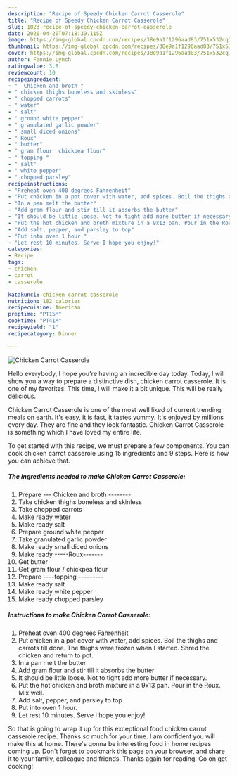 ```yaml
---
description: "Recipe of Speedy Chicken Carrot Casserole"
title: "Recipe of Speedy Chicken Carrot Casserole"
slug: 1023-recipe-of-speedy-chicken-carrot-casserole
date: 2020-04-20T07:18:39.115Z
image: https://img-global.cpcdn.com/recipes/38e9a1f1296aad83/751x532cq70/chicken-carrot-casserole-recipe-main-photo.jpg
thumbnail: https://img-global.cpcdn.com/recipes/38e9a1f1296aad83/751x532cq70/chicken-carrot-casserole-recipe-main-photo.jpg
cover: https://img-global.cpcdn.com/recipes/38e9a1f1296aad83/751x532cq70/chicken-carrot-casserole-recipe-main-photo.jpg
author: Fannie Lynch
ratingvalue: 3.8
reviewcount: 10
recipeingredient:
- "  Chicken and broth "
- " chicken thighs boneless and skinless"
- " chopped carrots"
- " water"
- " salt"
- " ground white pepper"
- " granulated garlic powder"
- " small diced onions"
- " Roux"
- " butter"
- " gram flour  chickpea flour"
- " topping "
- " salt"
- " white pepper"
- " chopped parsley"
recipeinstructions:
- "Preheat oven 400 degrees Fahrenheit"
- "Put chicken in a pot cover with water, add spices. Boil the thighs and carrots till done. The thighs were frozen when I started. Shred the chicken and return to pot."
- "In a pan melt the butter"
- "Add gram flour and stir till it absorbs the butter"
- "It should be little loose. Not to tight add more butter if necessary."
- "Put the hot chicken and broth mixture in a 9x13 pan. Pour in the Roux. Mix well."
- "Add salt, pepper, and parsley to top"
- "Put into oven 1 hour."
- "Let rest 10 minutes. Serve I hope you enjoy!"
categories:
- Recipe
tags:
- chicken
- carrot
- casserole

katakunci: chicken carrot casserole 
nutrition: 182 calories
recipecuisine: American
preptime: "PT15M"
cooktime: "PT41M"
recipeyield: "1"
recipecategory: Dinner

---
```



![Chicken Carrot Casserole](https://img-global.cpcdn.com/recipes/38e9a1f1296aad83/751x532cq70/chicken-carrot-casserole-recipe-main-photo.jpg)

Hello everybody, I hope you're having an incredible day today. Today, I will show you a way to prepare a distinctive dish, chicken carrot casserole. It is one of my favorites. This time, I will make it a bit unique. This will be really delicious.



Chicken Carrot Casserole is one of the most well liked of current trending meals on earth. It's easy, it is fast, it tastes yummy. It's enjoyed by millions every day. They are fine and they look fantastic. Chicken Carrot Casserole is something which I have loved my entire life.


To get started with this recipe, we must prepare a few components. You can cook chicken carrot casserole using 15 ingredients and 9 steps. Here is how you can achieve that.

<!--inarticleads1-->

##### The ingredients needed to make Chicken Carrot Casserole:

1. Prepare  --- Chicken and broth --------
1. Take  chicken thighs boneless and skinless
1. Take  chopped carrots
1. Make ready  water
1. Make ready  salt
1. Prepare  ground white pepper
1. Take  granulated garlic powder
1. Make ready  small diced onions
1. Make ready  -----Roux-------
1. Get  butter
1. Get  gram flour / chickpea flour
1. Prepare  ----topping ---------
1. Make ready  salt
1. Make ready  white pepper
1. Make ready  chopped parsley




<!--inarticleads2-->

##### Instructions to make Chicken Carrot Casserole:

1. Preheat oven 400 degrees Fahrenheit
1. Put chicken in a pot cover with water, add spices. Boil the thighs and carrots till done. The thighs were frozen when I started. Shred the chicken and return to pot.
1. In a pan melt the butter
1. Add gram flour and stir till it absorbs the butter
1. It should be little loose. Not to tight add more butter if necessary.
1. Put the hot chicken and broth mixture in a 9x13 pan. Pour in the Roux. Mix well.
1. Add salt, pepper, and parsley to top
1. Put into oven 1 hour.
1. Let rest 10 minutes. Serve I hope you enjoy!




So that is going to wrap it up for this exceptional food chicken carrot casserole recipe. Thanks so much for your time. I am confident you will make this at home. There's gonna be interesting food in home recipes coming up. Don't forget to bookmark this page on your browser, and share it to your family, colleague and friends. Thanks again for reading. Go on get cooking!
